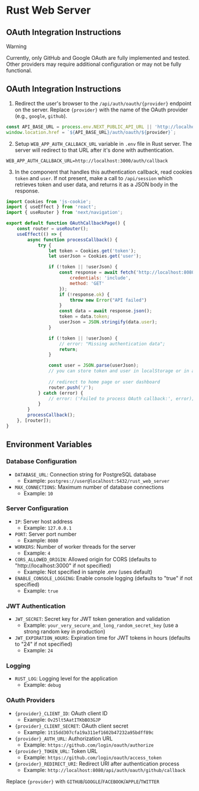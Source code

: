 # Rust Web Server

## OAuth Integration Instructions

> [!WARNING]
> Currently, only GitHub and Google OAuth are fully implemented and tested.
> Other providers may require additional configuration or may not be fully functional.

## OAuth Integration Instructions

1. Redirect the user's browser to the `/api/auth/oauth/{provider}` endpoint on the server. Replace `{provider}` with the name of the OAuth provider (e.g., `google`, `github`).
```javascript
const API_BASE_URL = process.env.NEXT_PUBLIC_API_URL || 'http://localhost:8080/api';
window.location.href = `${API_BASE_URL}/auth/oauth/${provider}`;
```

2. Setup `WEB_APP_AUTH_CALLBACK_URL` variable in `.env` file in Rust server. The server will redirect to that URL after it's done with authentication.
```
WEB_APP_AUTH_CALLBACK_URL=http://localhost:3000/auth/callback
```

3. In the component that handles this authentication callback, read cookies `token` and `user`. If not present, make a call to `/api/session` which retrieves token and user data, and returns it as a JSON body in the response.
```javascript
import Cookies from 'js-cookie';
import { useEffect } from 'react';
import { useRouter } from 'next/navigation';

export default function OAuthCallbackPage() {
    const router = useRouter();
    useEffect(() => {
        async function processCallback() {
            try {
                let token = Cookies.get('token');
                let userJson = Cookies.get('user');

                if (!token || !userJson) {
                    const response = await fetch('http://localhost:8080/api/session', {
                        credentials: 'include',
                        method: 'GET'
                    });
                    if (!response.ok) {
                        throw new Error("API failed")
                    }
                    const data = await response.json();
                    token = data.token;
                    userJson = JSON.stringify(data.user);
                }

                if (!token || !userJson) {
                    // error: "Missing authentication data";
                    return;
                }

                const user = JSON.parse(userJson);
                // you can store token and user in localStorage or in a cookie here
                
                // redirect to home page or user dashboard
                router.push('/');
            } catch (error) {
                // error: ('Failed to process OAuth callback:', error);
            }
        }
        processCallback();
    }, [router]);
}
```

## Environment Variables

### Database Configuration
- `DATABASE_URL`: Connection string for PostgreSQL database
  - Example: `postgres://user@localhost:5432/rust_web_server`
- `MAX_CONNECTIONS`: Maximum number of database connections
  - Example: `10`

### Server Configuration
- `IP`: Server host address
  - Example: `127.0.0.1`
- `PORT`: Server port number
  - Example: `8080`
- `WORKERS`: Number of worker threads for the server
  - Example: `4`
- `CORS_ALLOWED_ORIGIN`: Allowed origin for CORS (defaults to "http://localhost:3000" if not specified)
  - Example: Not specified in sample .env (uses default)
- `ENABLE_CONSOLE_LOGGING`: Enable console logging (defaults to "true" if not specified)
  - Example: `true`

### JWT Authentication
- `JWT_SECRET`: Secret key for JWT token generation and validation
  - Example: `your_very_secure_and_long_random_secret_key` (use a strong random key in production)
- `JWT_EXPIRATION_HOURS`: Expiration time for JWT tokens in hours (defaults to "24" if not specified)
  - Example: `24`

### Logging
- `RUST_LOG`: Logging level for the application
  - Example: `debug`

### OAuth Providers
- `{provider}_CLIENT_ID`: OAuth client ID
  - Example: `Ov25lt5AatITKbBO3GJP`
- `{provider}_CLIENT_SECRET`: OAuth client secret
  - Example: `1t15dd307cfa19a311ef1602b47232a95bdff89c`
- `{provider}_AUTH_URL`: Authorization URL
  - Example: `https://github.com/login/oauth/authorize`
- `{provider}_TOKEN_URL`: Token URL
  - Example: `https://github.com/login/oauth/access_token`
- `{provider}_REDIRECT_URI`: Redirect URI after authentication process
  - Example: `http://localhost:8080/api/auth/oauth/github/callback`

Replace `{provider}` with `GITHUB`/`GOOGLE`/`FACEBOOK`/`APPLE`/`TWITTER`